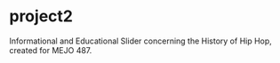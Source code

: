 # project2
Informational and Educational Slider concerning the History of Hip Hop, created for MEJO 487.
